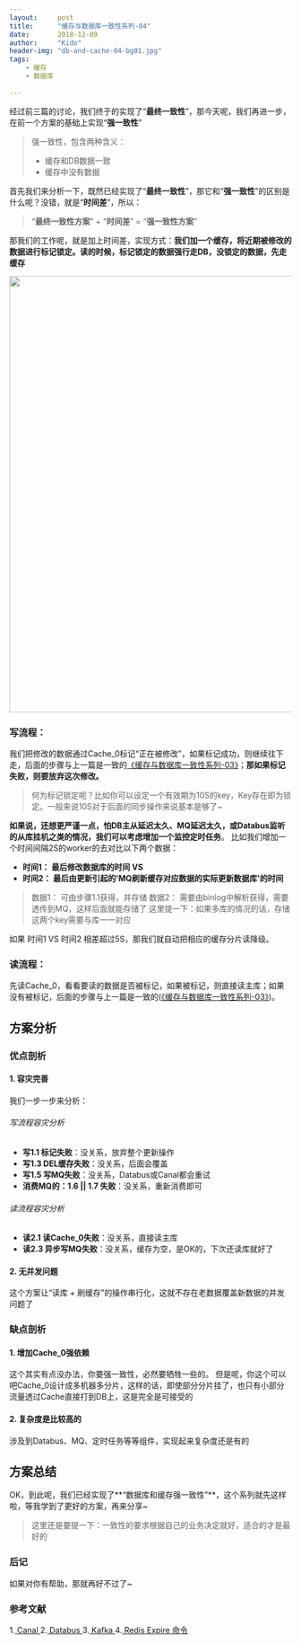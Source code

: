 ```yaml
---
layout:     post
title:      "缓存与数据库一致性系列-04"
date:       2018-12-09
author:     "Kido"
header-img: "db-and-cache-04-bg01.jpg"
tags:
    - 缓存
    - 数据库
    
---
```


经过前三篇的讨论，我们终于的实现了“**最终一致性**”，那今天呢，我们再进一步，在前一个方案的基础上实现“**强一致性**”

> 强一致性，包含两种含义：
> 
> -  缓存和DB数据一致
> -  缓存中没有数据
>

首先我们来分析一下，既然已经实现了“**最终一致性**”，那它和“**强一致性**”的区别是什么呢？没错，就是“**时间差**”，所以：

> “**最终一致性方案**” + “**时间差**” = “**强一致性方案**”

那我们的工作呢，就是加上时间差，实现方式：**我们加一个缓存，将近期被修改的数据进行标记锁定。读的时候，标记锁定的数据强行走DB，没锁定的数据，先走缓存**

<img class="shadow" width="777" src="db-and-cache-04-01.jpg" />

### 写流程：
我们把修改的数据通过Cache_0标记“正在被修改”，如果标记成功，则继续往下走，后面的步骤与上一篇是一致的[《缓存与数据库一致性系列-03》](/2018/12/08/db-and-cache-03/)；**那如果标记失败，则要放弃这次修改。**

> 何为标记锁定呢？比如你可以设定一个有效期为10S的key，Key存在即为锁定。一般来说10S对于后面的同步操作来说基本是够了~

**如果说，还想更严谨一点，怕DB主从延迟太久、MQ延迟太久，或Databus监听的从库挂机之类的情况，我们可以考虑增加一个监控定时任务**。
比如我们增加一个时间间隔2S的worker的去对比以下两个数据：

 - **时间1： 最后修改数据库的时间**
**VS**
 - **时间2： 最后由更新引起的'MQ刷新缓存对应数据的实际更新数据库'的时间** 

> 数据1： 可由步骤1.1获得，并存储
> 数据2： 需要由binlog中解析获得，需要透传到MQ，这样后面就能存储了
> 这里提一下：如果多库的情况的话，存储这两个key需要与库一一对应

如果 时间1 VS 时间2 相差超过5S，那我们就自动把相应的缓存分片读降级。

### 读流程：
先读Cache_0，看看要读的数据是否被标记，如果被标记，则直接读主库；如果没有被标记，后面的步骤与上一篇是一致的([《缓存与数据库一致性系列-03》](/2018/12/08/db-and-cache-03/))。

## 方案分析

### 优点剖析
#### 1. 容灾完善

我们一步一步来分析：

###### 写流程容灾分析

 - **写1.1 标记失败**：没关系，放弃整个更新操作
 - **写1.3 DEL缓存失败**：没关系，后面会覆盖
 - **写1.5 写MQ失败**：没关系，Databus或Canal都会重试
 - **消费MQ的：1.6 || 1.7 失败**：没关系，重新消费即可

###### 读流程容灾分析
 - **读2.1 读Cache_0失败**：没关系，直接读主库
 - **读2.3 异步写MQ失败**：没关系，缓存为空，是OK的，下次还读库就好了

#### 2. 无并发问题
这个方案让“读库 + 刷缓存”的操作串行化，这就不存在老数据覆盖新数据的并发问题了

### 缺点剖析
#### 1. 增加Cache_0强依赖
这个其实有点没办法，你要强一致性，必然要牺牲一些的。
但是呢，你这个可以吧Cache_0设计成多机器多分片，这样的话，即使部分分片挂了，也只有小部分流量透过Cache直接打到DB上，这是完全是可接受的

#### 2. 复杂度是比较高的
涉及到Databus、MQ、定时任务等等组件，实现起来复杂度还是有的

## 方案总结

OK，到此呢，我们已经实现了**“数据库和缓存强一致性”**，这个系列就先这样啦，等我学到了更好的方案，再来分享~

> 这里还是要提一下：一致性的要求根据自己的业务决定就好，适合的才是最好的

### 后记

如果对你有帮助，那就再好不过了~

### 参考文献
1.[ Canal ](https://github.com/alibaba/canal)
2.[ Databus ](https://github.com/linkedin/databus)
3.[ Kafka ](http://kafka.apache.org/)
4.[ Redis Expire 命令 ](http://redisdoc.com/key/expire.html)
